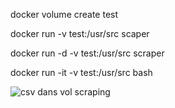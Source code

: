 docker volume create test

docker run -v test:/usr/src scaper

docker run -d -v test:/usr/src scraper

docker run -it -v test:/usr/src bash


![csv dans vol scraping](https://github.com/AxelML2/docker-1/assets/140382386/347b8d45-573d-4226-9582-685db6eef181)
